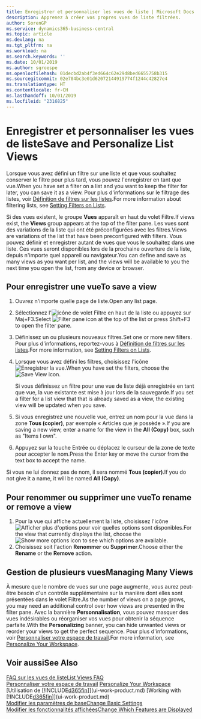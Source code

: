 ```yaml
---
title: Enregistrer et personnaliser les vues de liste | Microsoft Docs
description: Apprenez à créer vos propres vues de liste filtrées.
author: SorenGP
ms.service: dynamics365-business-central
ms.topic: article
ms.devlang: na
ms.tgt_pltfrm: na
ms.workload: na
ms.search.keywords: ''
ms.date: 10/01/2019
ms.author: sgroespe
ms.openlocfilehash: 01decbd2ab4f3ed664c62e29d8bed6655758b315
ms.sourcegitcommit: 02e704bc3e01d62072144919774f1244c42827e4
ms.translationtype: HT
ms.contentlocale: fr-CH
ms.lasthandoff: 10/01/2019
ms.locfileid: "2316825"
---
```

# <a name="save-and-personalize-list-views"></a><span data-ttu-id="05620-103">Enregistrer et personnaliser les vues de liste</span><span class="sxs-lookup"><span data-stu-id="05620-103">Save and Personalize List Views</span></span>
<span data-ttu-id="05620-104">Lorsque vous avez défini un filtre sur une liste et que vous souhaitez conserver le filtre pour plus tard, vous pouvez l'enregistrer en tant que vue.</span><span class="sxs-lookup"><span data-stu-id="05620-104">When you have set a filter on a list and you want to keep the filter for later, you can save it as a view.</span></span> <span data-ttu-id="05620-105">Pour plus d'informations sur le filtrage des listes, voir [Définition de filtres sur les listes](ui-enter-criteria-filters.md#setting-filters-on-lists).</span><span class="sxs-lookup"><span data-stu-id="05620-105">For more information about filtering lists, see [Setting Filters on Lists](ui-enter-criteria-filters.md#setting-filters-on-lists).</span></span>

<span data-ttu-id="05620-106">Si des vues existent, le groupe **Vues** apparaît en haut du volet Filtre.</span><span class="sxs-lookup"><span data-stu-id="05620-106">If views exist, the **Views** group appears at the top of the filter pane.</span></span> <span data-ttu-id="05620-107">Les vues sont des variations de la liste qui ont été préconfigurées avec les filtres.</span><span class="sxs-lookup"><span data-stu-id="05620-107">Views are variations of the list that have been preconfigured with filters.</span></span> <span data-ttu-id="05620-108">Vous pouvez définir et enregistrer autant de vues que vous le souhaitez dans une liste. Ces vues seront disponibles lors de la prochaine ouverture de la liste, depuis n'importe quel appareil ou navigateur.</span><span class="sxs-lookup"><span data-stu-id="05620-108">You can define and save as many views as you want per list, and the views will be available to you the next time you open the list, from any device or browser.</span></span>

## <a name="to-save-a-view"></a><span data-ttu-id="05620-109">Pour enregistrer une vue</span><span class="sxs-lookup"><span data-stu-id="05620-109">To save a view</span></span>
1. <span data-ttu-id="05620-110">Ouvrez n'importe quelle page de liste.</span><span class="sxs-lookup"><span data-stu-id="05620-110">Open any list page.</span></span>
2. <span data-ttu-id="05620-111">Sélectionnez l'![icône de volet Filtre](media/open-filter-pane-icon.png "icône de volet Filtre") en haut de la liste ou appuyez sur Maj+F3.</span><span class="sxs-lookup"><span data-stu-id="05620-111">Select ![Filter pane icon](media/open-filter-pane-icon.png "Filter pane icon") at the top of the list or press Shift+F3 to open the filter pane.</span></span>
3. <span data-ttu-id="05620-112">Définissez un ou plusieurs nouveaux filtres.</span><span class="sxs-lookup"><span data-stu-id="05620-112">Set one or more new filters.</span></span> <span data-ttu-id="05620-113">Pour plus d'informations, reportez-vous à [Définition de filtres sur les listes](ui-enter-criteria-filters.md#setting-filters-on-lists).</span><span class="sxs-lookup"><span data-stu-id="05620-113">For more information, see [Setting Filters on Lists](ui-enter-criteria-filters.md#setting-filters-on-lists).</span></span>
4. <span data-ttu-id="05620-114">Lorsque vous avez défini les filtres, choisissez l'icône ![Enregistrer la vue](media/save_view_icon.png "Enregistrer la vue").</span><span class="sxs-lookup"><span data-stu-id="05620-114">When you have set the filters, choose the ![Save View](media/save_view_icon.png "Save View") icon.</span></span>

    <span data-ttu-id="05620-115">Si vous définissez un filtre pour une vue de liste déjà enregistrée en tant que vue, la vue existante est mise à jour lors de la sauvegarde.</span><span class="sxs-lookup"><span data-stu-id="05620-115">If you set a filter for a list view that that is already saved as a view, the existing view will be updated when you save.</span></span>
5. <span data-ttu-id="05620-116">Si vous enregistrez une nouvelle vue, entrez un nom pour la vue dans la zone **Tous (copier)**, par exemple « Articles que je possède ».</span><span class="sxs-lookup"><span data-stu-id="05620-116">If you are saving a new view, enter a name for the view in the **All (Copy)** box, such as "Items I own".</span></span>
6. <span data-ttu-id="05620-117">Appuyez sur la touche Entrée ou déplacez le curseur de la zone de texte pour accepter le nom.</span><span class="sxs-lookup"><span data-stu-id="05620-117">Press the Enter key or move the cursor from the text box to accept the name.</span></span>

<span data-ttu-id="05620-118">Si vous ne lui donnez pas de nom, il sera nommé **Tous (copier)**.</span><span class="sxs-lookup"><span data-stu-id="05620-118">If you do not give it a name, it will be named **All (Copy)**.</span></span>

## <a name="to-rename-or-remove-a-view"></a><span data-ttu-id="05620-119">Pour renommer ou supprimer une vue</span><span class="sxs-lookup"><span data-stu-id="05620-119">To rename or remove a view</span></span>
1. <span data-ttu-id="05620-120">Pour la vue qui affiche actuellement la liste, choisissez l'icône ![Afficher plus d'options](media/show-more-options-icon.png "Afficher plus d'options") pour voir quelles options sont disponibles.</span><span class="sxs-lookup"><span data-stu-id="05620-120">For the view that currently displays the list, choose the ![Show more options](media/show-more-options-icon.png "Show more options") icon to see which options are available.</span></span>
2. <span data-ttu-id="05620-121">Choisissez soit l'action **Renommer** ou **Supprimer**.</span><span class="sxs-lookup"><span data-stu-id="05620-121">Choose either the **Rename** or the **Remove** action.</span></span>

## <a name="managing-many-views"></a><span data-ttu-id="05620-122">Gestion de plusieurs vues</span><span class="sxs-lookup"><span data-stu-id="05620-122">Managing Many Views</span></span>
<span data-ttu-id="05620-123">À mesure que le nombre de vues sur une page augmente, vous aurez peut-être besoin d'un contrôle supplémentaire sur la manière dont elles sont présentées dans le volet Filtre.</span><span class="sxs-lookup"><span data-stu-id="05620-123">As the number of views on a page grows, you may need an additional control over how views are presented in the filter pane.</span></span> <span data-ttu-id="05620-124">Avec la bannière **Personnalisation**, vous pouvez masquer des vues indésirables ou réorganiser vos vues pour obtenir la séquence parfaite.</span><span class="sxs-lookup"><span data-stu-id="05620-124">With the **Personalizing** banner, you can hide unwanted views or reorder your views to get the perfect sequence.</span></span> <span data-ttu-id="05620-125">Pour plus d'informations, voir [Personnaliser votre espace de travail](ui-personalization-user.md).</span><span class="sxs-lookup"><span data-stu-id="05620-125">For more information, see [Personalize Your Workspace](ui-personalization-user.md).</span></span>

## <a name="see-also"></a><span data-ttu-id="05620-126">Voir aussi</span><span class="sxs-lookup"><span data-stu-id="05620-126">See Also</span></span>
[<span data-ttu-id="05620-127">FAQ sur les vues de liste</span><span class="sxs-lookup"><span data-stu-id="05620-127">List Views FAQ</span></span>](ui-views-faq.md)  
<span data-ttu-id="05620-128">[Personnaliser votre espace de travail](ui-personalization-user.md)  </span><span class="sxs-lookup"><span data-stu-id="05620-128">[Personalize Your Workspace](ui-personalization-user.md)  </span></span>  
<span data-ttu-id="05620-129">[Utilisation de [!INCLUDE[d365fin](includes/d365fin_md.md)]](ui-work-product.md)  </span><span class="sxs-lookup"><span data-stu-id="05620-129">[Working with [!INCLUDE[d365fin](includes/d365fin_md.md)]](ui-work-product.md)  </span></span>  
[<span data-ttu-id="05620-130">Modifier les paramètres de base</span><span class="sxs-lookup"><span data-stu-id="05620-130">Change Basic Settings</span></span>](ui-change-basic-settings.md)  
[<span data-ttu-id="05620-131">Modifier les fonctionnalités affichées</span><span class="sxs-lookup"><span data-stu-id="05620-131">Change Which Features are Displayed</span></span>](ui-experiences.md)  
